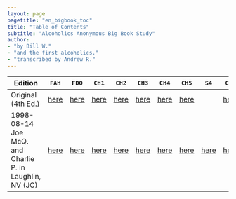 ```yaml
---
layout: page
pagetitle: "en_bigbook_toc"
title: "Table of Contents"
subtitle: "Alcoholics Anonymous Big Book Study"
author:
- "by Bill W."
- "and the first alcoholics."
- "transcribed by Andrew R."
---
```


<style>
</style>

<script>
jQuery(function(){
const tooltipTriggerList = document.querySelectorAll('[data-bs-toggle="tooltip"]')
const tooltipList = [...tooltipTriggerList].map(t => new bootstrap.Tooltip(t))
});
</script>

<table class="table table-bordered table-striped">
<colgroup>
<col/>
<col style="width: 5%"/>
<col style="width: 5%"/>
<col style="width: 5%"/>
<col style="width: 5%"/>
<col style="width: 5%"/>
<col style="width: 5%"/>
<col style="width: 5%"/>
<col style="width: 5%"/>
<col style="width: 5%"/>
<col style="width: 5%"/>
<col style="width: 5%"/>
</colgroup>
<thead>
<tr class="header">
<th>Edition</th>
<th><code href="#" data-bs-toggle="tooltip" data-bs-title="A.A. History, Forward to the Second Edition, Forward to the Third Edition, Forward to the Fourth Edition">FAH</code></th>
<th><code href="#" data-bs-toggle="tooltip" data-bs-title="Doctor's Opinion, Appendix II Spiritual Experience">FDO</code></th>
<th><code href="#" data-bs-toggle="tooltip" data-bs-title="Chapter 1 Bill's Story">CH1</code></th>
<th><code href="#" data-bs-toggle="tooltip" data-bs-title="Chapter 2 There is a Solution">CH2</code></th>
<th><code href="#" data-bs-toggle="tooltip" data-bs-title="Chapter 3 More About Alcoholism">CH3</code></th>
<th><code href="#" data-bs-toggle="tooltip" data-bs-title="Chapter 4 We Agnostics">CH4</code></th>
<th><code href="#" data-bs-toggle="tooltip" data-bs-title="Chapter 5 How it Works Step 1-3">CH5</code></th>
<th><code href="#" data-bs-toggle="tooltip" data-bs-title="Chapter 5 How it Works Step 4">S4</code></th>
<th><code href="#" data-bs-toggle="tooltip" data-bs-title="Chapter 6 Into Action Step 5-9">CH6</code></th>
<th><code href="#" data-bs-toggle="tooltip" data-bs-title="Chapter 6 Into Action Step 10-12">S1X</code></th>
<th><code href="#" data-bs-toggle="tooltip" data-bs-title="Chapter 7">CH7</code></th>
</tr>
</thead>
<tbody>
<tr>
<td>Original (4th Ed.)</td>
<td><a href="en_bigbook_forewordaahistory.html">here</a></td>
<td><a href="en_bigbook_foreworddoctorsopinion.html">here</a></td>
<td><a href="en_bigbook_chapt1.html">here</a></td>
<td><a href="en_bigbook_chapt2.html">here</a></td>
<td><a href="en_bigbook_chapt3.html">here</a></td>
<td><a href="en_bigbook_chapt4.html">here</a></td>
<td><a href="en_bigbook_chapt5.html">here</a></td>
<td></td>
<td><a href="en_bigbook_chapt6.html">here</a></td>
<td></td>
<td><a href="en_bigbook_chapt7.html">here</a></td>
</tr>
<tr>
<td>1998-08-14 Joe McQ. and Charlie P. in Laughlin, NV (JC)</td>
<td><a href="/big-book-1998-jc/en_bigbook_forewordaahistory_jc.html">here</a></td>
<td><a href="/big-book-1998-jc/en_bigbook_foreworddoctorsopinion_jc.html">here</a></td>
<td><a href="/big-book-1998-jc/en_bigbook_chapt1_jc.html">here</a></td>
<td><a href="/big-book-1998-jc/en_bigbook_chapt2_jc.html">here</a></td>
<td><a href="/big-book-1998-jc/en_bigbook_chapt3_jc.html">here</a></td>
<td><a href="/big-book-1998-jc/en_bigbook_chapt4_jc.html">here</a></td>
<td><a href="/big-book-1998-jc/en_bigbook_chapt5_jc.html">here</a></td>
<td><a href="/big-book-1998-jc/en_bigbook_step4_jc.html">here</a></td>
<td><a href="/big-book-1998-jc/en_bigbook_chapt6_jc.html">here</a></td>
<td><a href="/big-book-1998-jc/en_bigbook_step1x_jc.html">here</a></td>
<td></td>
</tr>
</tbody>
</table>
